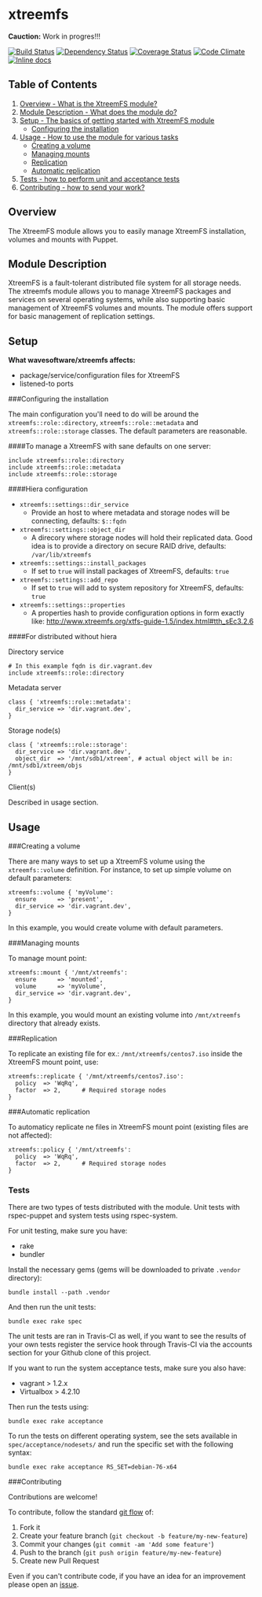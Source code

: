 xtreemfs
========

**Cauction:** Work in progres!!!

[![Build Status](https://travis-ci.org/wavesoftware/puppet-xtreemfs.png?branch=develop)](https://travis-ci.org/wavesoftware/puppet-xtreemfs) [![Dependency Status](https://gemnasium.com/wavesoftware/puppet-xtreemfs.svg)](https://gemnasium.com/wavesoftware/puppet-xtreemfs) [![Coverage Status](https://img.shields.io/coveralls/wavesoftware/puppet-xtreemfs.svg?branch=develop)](https://coveralls.io/r/wavesoftware/puppet-xtreemfs) [![Code Climate](https://codeclimate.com/github/wavesoftware/puppet-xtreemfs/badges/gpa.svg?branch=develop)](https://codeclimate.com/github/wavesoftware/puppet-xtreemfs) [![Inline docs](http://inch-ci.org/github/wavesoftware/puppet-xtreemfs.svg?branch=develop)](http://inch-ci.org/github/wavesoftware/puppet-xtreemfs)

Table of Contents
-----------------

1. [Overview - What is the XtreemFS module?](#overview)
2. [Module Description - What does the module do?](#module-description)
3. [Setup - The basics of getting started with XtreemFS module](#setup)
    * [Configuring the installation](#configuring-the-installation) 
4. [Usage - How to use the module for various tasks](#usage)
    * [Creating a volume](#creating-a-volume) 
    * [Managing mounts](#managing-mounts)
    * [Replication](#replication)
    * [Automatic replication](#automatic-replication)
5. [Tests - how to perform unit and acceptance tests](#tests)
6. [Contributing - how to send your work?](#contributing)


Overview
--------

The XtreemFS module allows you to easily manage XtreemFS installation, volumes and mounts with Puppet.

Module Description
-------------------

XtreemFS is a fault-tolerant distributed file system for all storage needs. The xtreemfs module allows you to manage XtreemFS packages and services on several operating systems, while also supporting basic management of XtreemFS volumes and mounts. The module offers support for basic management of replication settings.

Setup
-----

**What wavesoftware/xtreemfs affects:**

* package/service/configuration files for XtreemFS
* listened-to ports


###Configuring the installation

The main configuration you'll need to do will be around the `xtreemfs::role::directory`, `xtreemfs::role::metadata` and `xtreemfs::role::storage` classes. The default parameters are reasonable. 

####To manage a XtreemFS with sane defaults on one server:

```puppet
include xtreemfs::role::directory
include xtreemfs::role::metadata
include xtreemfs::role::storage
```

####Hiera configuration

 - `xtreemfs::settings::dir_service`
     - Provide an host to where metadata and storage nodes will be connecting, defaults: `$::fqdn`
 - `xtreemfs::settings::object_dir`
     - A direcory where storage nodes will hold their replicated data. Good idea is to provide a directory on secure RAID drive, defaults: `/var/lib/xtreemfs`
 - `xtreemfs::settings::install_packages`
     - If set to `true` will install packages of XtreemFS, defaults: `true`
 - `xtreemfs::settings::add_repo`
     - If set to `true` will add to system repository for XtreemFS, defaults: `true`
 - `xtreemfs::settings::properties`
     - A properties hash to provide configuration options in form exactly like: http://www.xtreemfs.org/xtfs-guide-1.5/index.html#tth_sEc3.2.6    
 

####For distributed without hiera

Directory service

```puppet
# In this example fqdn is dir.vagrant.dev
include xtreemfs::role::directory
```

Metadata server

```puppet
class { 'xtreemfs::role::metadata':
  dir_service => 'dir.vagrant.dev',
}
```

Storage node(s)

```puppet
class { 'xtreemfs::role::storage':
  dir_service => 'dir.vagrant.dev',
  object_dir  => '/mnt/sdb1/xtreem', # actual object will be in: /mnt/sdb1/xtreem/objs 
}
```

Client(s)

Described in usage section.


Usage
-----

###Creating a volume

There are many ways to set up a XtreemFS volume using the `xtreemfs::volume` definition. For instance, to set up simple volume on default parameters:

```puppet
xtreemfs::volume { 'myVolume':
  ensure      => 'present',
  dir_service => 'dir.vagrant.dev',
}
```
In this example, you would create volume with default parameters.

###Managing mounts

To manage mount point:

```puppet
xtreemfs::mount { '/mnt/xtreemfs':
  ensure      => 'mounted',
  volume      => 'myVolume',
  dir_service => 'dir.vagrant.dev',
}
```

In this example, you would mount an existing volume into `/mnt/xtreemfs` directory that already exists.

###Replication

To replicate an existing file for ex.: `/mnt/xtreemfs/centos7.iso` inside the XtreemFS mount point, use:

```puppet
xtreemfs::replicate { '/mnt/xtreemfs/centos7.iso':
  policy  => 'WqRq',
  factor  => 2,      # Required storage nodes
}
```

###Automatic replication

To automaticy replicate ne files in XtreemFS mount point (existing files are not affected):

```puppet
xtreemfs::policy { '/mnt/xtreemfs':
  policy  => 'WqRq',
  factor  => 2,      # Required storage nodes
}
```

### Tests

There are two types of tests distributed with the module. Unit tests with rspec-puppet and system tests using rspec-system.

For unit testing, make sure you have:

* rake
* bundler

Install the necessary gems (gems will be downloaded to private `.vendor` directory):

```shell
bundle install --path .vendor
```

And then run the unit tests:

```shell
bundle exec rake spec
```

The unit tests are ran in Travis-CI as well, if you want to see the results of your own tests register the service hook through Travis-CI via the accounts section for your Github clone of this project.

If you want to run the system acceptance tests, make sure you also have:

* vagrant > 1.2.x
* Virtualbox > 4.2.10

Then run the tests using:

```shell
bundle exec rake acceptance
```

To run the tests on different operating system, see the sets available in `spec/acceptance/nodesets/` and run the specific set with the following syntax:

```shell
bundle exec rake acceptance RS_SET=debian-76-x64
```

###Contributing

Contributions are welcome!

To contribute, follow the standard [git flow](http://danielkummer.github.io/git-flow-cheatsheet/) of:

1. Fork it
1. Create your feature branch (`git checkout -b feature/my-new-feature`)
1. Commit your changes (`git commit -am 'Add some feature'`)
1. Push to the branch (`git push origin feature/my-new-feature`)
1. Create new Pull Request

Even if you can't contribute code, if you have an idea for an improvement please open an [issue](https://github.com/wavesoftware/xtreemfs/issues).
